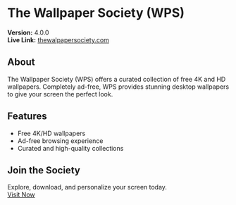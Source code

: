 # The Wallpaper Society (WPS)

**Version:** 4.0.0  
**Live Link:** [thewalpapersociety.com](https://thewalpapersociety.com)

## About
The Wallpaper Society (WPS) offers a curated collection of free 4K and HD wallpapers. Completely ad-free, WPS provides stunning desktop wallpapers to give your screen the perfect look.

## Features
- Free 4K/HD wallpapers
- Ad-free browsing experience
- Curated and high-quality collections

## Join the Society
Explore, download, and personalize your screen today.  
[Visit Now](https://thewalpapersociety.com)
